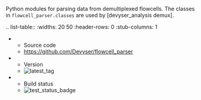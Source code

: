Python modules for parsing data from demultiplexed flowcells. The classes in `flowcell_parser.classes` are used by [devyser_analysis demux].

.. list-table:: 
   :widths: 20 50
   :header-rows: 0
   :stub-columns: 1

   * - Source code
     - https://github.com/Devyser/flowcell_parser
   * - Version
     - ![latest_tag](https://img.shields.io/badge/tag-v1.1-blue)
   * - Build status
     - ![test_status_badge](https://github.com/Snorkan/flowcell_parser/actions/workflows/pytest.yml/badge.svg)



